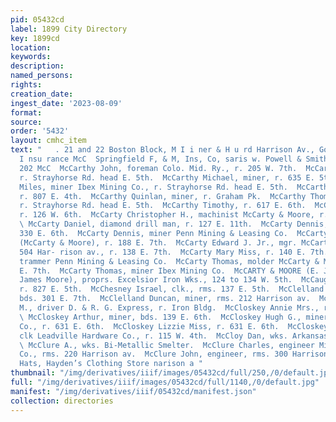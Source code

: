 ```yaml
---
pid: 05432cd
label: 1899 City Directory
key: 1899cd
location: 
keywords: 
description: 
named_persons: 
rights: 
creation_date: 
ingest_date: '2023-08-09'
format: 
source: 
order: '5432'
layout: cmhc_item
text: "   . 21 and 22 Boston Block, M I i ner & H u rd Harrison Av., Gor. 4th Street,
  I nsu rance McC  Springfield F, & M, Ins, Co, saris w. Powell & Smith, Agts,  ©
  202 McC  McCarthy John, foreman Colo. Mid. Ry., r. 205 W. 7th.  McCarthy John, miner,
  r. Strayhorse Rd. head E. 5th.  McCarthy Michael, miner, r. 635 E. 5th.  McCarthy
  Miles, miner Ibex Mining Co., r. Strayhorse Rd. head E. 5th.  McCarthy Murty, miner,
  r. 807 E. 4th.  McCarthy Quinlan, miner, r. Graham Pk.  McCarthy Thomas, miner,
  r. Strayhorse Rd. head E. 5th.  McCarthy Timothy, r. 617 E. 6th.  McCarthy ,» miner,
  r. 126 W. 6th.  McCarty Christopher H., machinist McCarty & Moore, r. 610 Poplar.
  \ McCarty Daniel, diamond drill man, r. 127 E. 11th.  McCarty Dennis, confectionery,
  330 E. 6th.  McCarty Dennis, miner Penn Mining & Leasing Co.  McCarty Edward J.
  (McCarty & Moore), r. 188 E. 7th.  McCarty Edward J. Jr., mgr. McCarty & Moore,
  504 Har- rison av., r. 138 E. 7th.  McCarty Mary Miss, r. 140 E. 7th.  McCarty M.,
  trammer Penn Mining & Leasing Co.  McCarty Thomas, molder McCarty & Moore, r. 138
  E. 7th.  McCarty Thomas, miner Ibex Mining Co.  McCARTY & MOORE (E. J. McCarty and
  James Moore), proprs. Excelsior Iron Wks., 124 to 134 W. 5th.  McCaughey John Mrs.,
  r. 827 E. 5th.  McChesney Israel, clk., rms. 137 E. 5th.  McClelland Alex, miner,
  bds. 301 E. 7th.  McClelland Duncan, miner, rms. 212 Harrison av.  McClelland John
  M., driver D. & R. G. Express, r. Iron Bldg.  McCloskey Annie Mrs., r. 510 E. 10th.
  \ McCloskey Arthur, miner, bds. 139 E. 6th.  McCloskey Hugh G., miner Mab Mining
  Co., r. 631 E. 6th.  McCloskey Lizzie Miss, r. 631 E. 6th.  McCloskey Louis H.,
  clk Leadville Hardware Co., r. 115 W. 4th.  McCloy Dan, wks. Arkansas Valley Smelter.
  \ McClure A., wks. Bi-Metallic Smelter.  McClure Charles, engineer Midas Mining
  Co., rms. 220 Harrison av.  McClure John, engineer, rms. 300 Harrison av.        Knox
  Hats, Hayden’s Clothing Store narison a "
thumbnail: "/img/derivatives/iiif/images/05432cd/full/250,/0/default.jpg"
full: "/img/derivatives/iiif/images/05432cd/full/1140,/0/default.jpg"
manifest: "/img/derivatives/iiif/05432cd/manifest.json"
collection: directories
---
```

